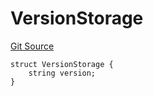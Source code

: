 # VersionStorage
[Git Source](https://github.com/thrackle-io/tron/blob/16aa388bf7edf8163f2f93600ba5d420a17a40c0/src/protocol/diamond/VersionFacetLib.sol)


```solidity
struct VersionStorage {
    string version;
}
```


